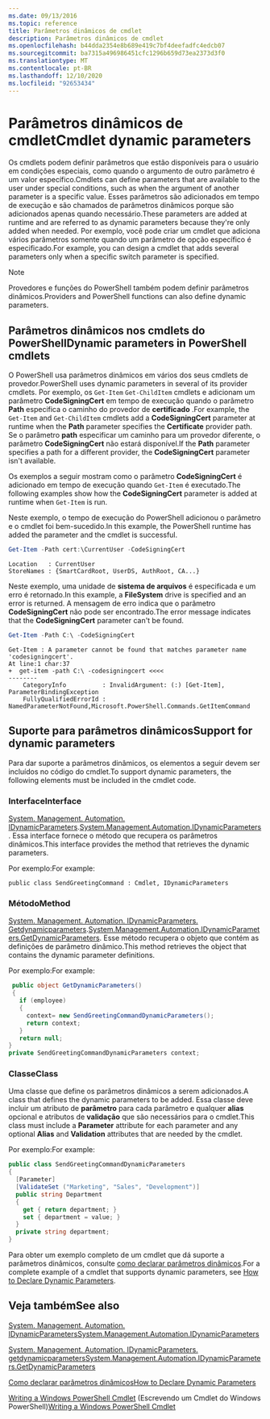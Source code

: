 ```yaml
---
ms.date: 09/13/2016
ms.topic: reference
title: Parâmetros dinâmicos de cmdlet
description: Parâmetros dinâmicos de cmdlet
ms.openlocfilehash: b44dda2354e8b689e419c7bf4deefadfc4edcb07
ms.sourcegitcommit: ba7315a496986451cfc1296b659d73ea2373d3f0
ms.translationtype: MT
ms.contentlocale: pt-BR
ms.lasthandoff: 12/10/2020
ms.locfileid: "92653434"
---
```

# <a name="cmdlet-dynamic-parameters"></a><span data-ttu-id="9d2b2-103">Parâmetros dinâmicos de cmdlet</span><span class="sxs-lookup"><span data-stu-id="9d2b2-103">Cmdlet dynamic parameters</span></span>

<span data-ttu-id="9d2b2-104">Os cmdlets podem definir parâmetros que estão disponíveis para o usuário em condições especiais, como quando o argumento de outro parâmetro é um valor específico.</span><span class="sxs-lookup"><span data-stu-id="9d2b2-104">Cmdlets can define parameters that are available to the user under special conditions, such as when the argument of another parameter is a specific value.</span></span> <span data-ttu-id="9d2b2-105">Esses parâmetros são adicionados em tempo de execução e são chamados de parâmetros dinâmicos porque são adicionados apenas quando necessário.</span><span class="sxs-lookup"><span data-stu-id="9d2b2-105">These parameters are added at runtime and are referred to as dynamic parameters because they're only added when needed.</span></span> <span data-ttu-id="9d2b2-106">Por exemplo, você pode criar um cmdlet que adiciona vários parâmetros somente quando um parâmetro de opção específico é especificado.</span><span class="sxs-lookup"><span data-stu-id="9d2b2-106">For example, you can design a cmdlet that adds several parameters only when a specific switch parameter is specified.</span></span>

> [!NOTE]
> <span data-ttu-id="9d2b2-107">Provedores e funções do PowerShell também podem definir parâmetros dinâmicos.</span><span class="sxs-lookup"><span data-stu-id="9d2b2-107">Providers and PowerShell functions can also define dynamic parameters.</span></span>

## <a name="dynamic-parameters-in-powershell-cmdlets"></a><span data-ttu-id="9d2b2-108">Parâmetros dinâmicos nos cmdlets do PowerShell</span><span class="sxs-lookup"><span data-stu-id="9d2b2-108">Dynamic parameters in PowerShell cmdlets</span></span>

<span data-ttu-id="9d2b2-109">O PowerShell usa parâmetros dinâmicos em vários dos seus cmdlets de provedor.</span><span class="sxs-lookup"><span data-stu-id="9d2b2-109">PowerShell uses dynamic parameters in several of its provider cmdlets.</span></span> <span data-ttu-id="9d2b2-110">Por exemplo, os `Get-Item` `Get-ChildItem` cmdlets e adicionam um parâmetro **CodeSigningCert** em tempo de execução quando o parâmetro **Path** especifica o caminho do provedor de **certificado** .</span><span class="sxs-lookup"><span data-stu-id="9d2b2-110">For example, the `Get-Item` and `Get-ChildItem` cmdlets add a **CodeSigningCert** parameter at runtime when the **Path** parameter specifies the **Certificate** provider path.</span></span> <span data-ttu-id="9d2b2-111">Se o parâmetro **path** especificar um caminho para um provedor diferente, o parâmetro **CodeSigningCert** não estará disponível.</span><span class="sxs-lookup"><span data-stu-id="9d2b2-111">If the **Path** parameter specifies a path for a different provider, the **CodeSigningCert** parameter isn't available.</span></span>

<span data-ttu-id="9d2b2-112">Os exemplos a seguir mostram como o parâmetro **CodeSigningCert** é adicionado em tempo de execução quando `Get-Item` é executado.</span><span class="sxs-lookup"><span data-stu-id="9d2b2-112">The following examples show how the **CodeSigningCert** parameter is added at runtime when `Get-Item` is run.</span></span>

<span data-ttu-id="9d2b2-113">Neste exemplo, o tempo de execução do PowerShell adicionou o parâmetro e o cmdlet foi bem-sucedido.</span><span class="sxs-lookup"><span data-stu-id="9d2b2-113">In this example, the PowerShell runtime has added the parameter and the cmdlet is successful.</span></span>

```powershell
Get-Item -Path cert:\CurrentUser -CodeSigningCert
```

```Output
Location   : CurrentUser
StoreNames : {SmartCardRoot, UserDS, AuthRoot, CA...}
```

<span data-ttu-id="9d2b2-114">Neste exemplo, uma unidade de **sistema de arquivos** é especificada e um erro é retornado.</span><span class="sxs-lookup"><span data-stu-id="9d2b2-114">In this example, a **FileSystem** drive is specified and an error is returned.</span></span> <span data-ttu-id="9d2b2-115">A mensagem de erro indica que o parâmetro **CodeSigningCert** não pode ser encontrado.</span><span class="sxs-lookup"><span data-stu-id="9d2b2-115">The error message indicates that the **CodeSigningCert** parameter can't be found.</span></span>

```powershell
Get-Item -Path C:\ -CodeSigningCert
```

```Output
Get-Item : A parameter cannot be found that matches parameter name 'codesigningcert'.
At line:1 char:37
+  get-item -path C:\ -codesigningcert <<<<
--------
    CategoryInfo          : InvalidArgument: (:) [Get-Item], ParameterBindingException
    FullyQualifiedErrorId : NamedParameterNotFound,Microsoft.PowerShell.Commands.GetItemCommand
```

## <a name="support-for-dynamic-parameters"></a><span data-ttu-id="9d2b2-116">Suporte para parâmetros dinâmicos</span><span class="sxs-lookup"><span data-stu-id="9d2b2-116">Support for dynamic parameters</span></span>

<span data-ttu-id="9d2b2-117">Para dar suporte a parâmetros dinâmicos, os elementos a seguir devem ser incluídos no código do cmdlet.</span><span class="sxs-lookup"><span data-stu-id="9d2b2-117">To support dynamic parameters, the following elements must be included in the cmdlet code.</span></span>

### <a name="interface"></a><span data-ttu-id="9d2b2-118">Interface</span><span class="sxs-lookup"><span data-stu-id="9d2b2-118">Interface</span></span>

<span data-ttu-id="9d2b2-119">[System. Management. Automation. IDynamicParameters](/dotnet/api/System.Management.Automation.IDynamicParameters).</span><span class="sxs-lookup"><span data-stu-id="9d2b2-119">[System.Management.Automation.IDynamicParameters](/dotnet/api/System.Management.Automation.IDynamicParameters).</span></span>
<span data-ttu-id="9d2b2-120">Essa interface fornece o método que recupera os parâmetros dinâmicos.</span><span class="sxs-lookup"><span data-stu-id="9d2b2-120">This interface provides the method that retrieves the dynamic parameters.</span></span>

<span data-ttu-id="9d2b2-121">Por exemplo:</span><span class="sxs-lookup"><span data-stu-id="9d2b2-121">For example:</span></span>

`public class SendGreetingCommand : Cmdlet, IDynamicParameters`

### <a name="method"></a><span data-ttu-id="9d2b2-122">Método</span><span class="sxs-lookup"><span data-stu-id="9d2b2-122">Method</span></span>

<span data-ttu-id="9d2b2-123">[System. Management. Automation. IDynamicParameters. Getdynamicparameters](/dotnet/api/System.Management.Automation.IDynamicParameters.GetDynamicParameters).</span><span class="sxs-lookup"><span data-stu-id="9d2b2-123">[System.Management.Automation.IDynamicParameters.GetDynamicParameters](/dotnet/api/System.Management.Automation.IDynamicParameters.GetDynamicParameters).</span></span>
<span data-ttu-id="9d2b2-124">Esse método recupera o objeto que contém as definições de parâmetro dinâmico.</span><span class="sxs-lookup"><span data-stu-id="9d2b2-124">This method retrieves the object that contains the dynamic parameter definitions.</span></span>

<span data-ttu-id="9d2b2-125">Por exemplo:</span><span class="sxs-lookup"><span data-stu-id="9d2b2-125">For example:</span></span>

```csharp
 public object GetDynamicParameters()
 {
   if (employee)
   {
     context= new SendGreetingCommandDynamicParameters();
     return context;
   }
   return null;
}
private SendGreetingCommandDynamicParameters context;
```

### <a name="class"></a><span data-ttu-id="9d2b2-126">Classe</span><span class="sxs-lookup"><span data-stu-id="9d2b2-126">Class</span></span>

<span data-ttu-id="9d2b2-127">Uma classe que define os parâmetros dinâmicos a serem adicionados.</span><span class="sxs-lookup"><span data-stu-id="9d2b2-127">A class that defines the dynamic parameters to be added.</span></span> <span data-ttu-id="9d2b2-128">Essa classe deve incluir um atributo de **parâmetro** para cada parâmetro e qualquer **alias** opcional e atributos de **validação** que são necessários para o cmdlet.</span><span class="sxs-lookup"><span data-stu-id="9d2b2-128">This class must include a **Parameter** attribute for each parameter and any optional **Alias** and **Validation** attributes that are needed by the cmdlet.</span></span>

<span data-ttu-id="9d2b2-129">Por exemplo:</span><span class="sxs-lookup"><span data-stu-id="9d2b2-129">For example:</span></span>

```csharp
public class SendGreetingCommandDynamicParameters
{
  [Parameter]
  [ValidateSet ("Marketing", "Sales", "Development")]
  public string Department
  {
    get { return department; }
    set { department = value; }
  }
  private string department;
}
```

<span data-ttu-id="9d2b2-130">Para obter um exemplo completo de um cmdlet que dá suporte a parâmetros dinâmicos, consulte [como declarar parâmetros dinâmicos](./how-to-declare-dynamic-parameters.md).</span><span class="sxs-lookup"><span data-stu-id="9d2b2-130">For a complete example of a cmdlet that supports dynamic parameters, see [How to Declare Dynamic Parameters](./how-to-declare-dynamic-parameters.md).</span></span>

## <a name="see-also"></a><span data-ttu-id="9d2b2-131">Veja também</span><span class="sxs-lookup"><span data-stu-id="9d2b2-131">See also</span></span>

[<span data-ttu-id="9d2b2-132">System. Management. Automation. IDynamicParameters</span><span class="sxs-lookup"><span data-stu-id="9d2b2-132">System.Management.Automation.IDynamicParameters</span></span>](/dotnet/api/System.Management.Automation.IDynamicParameters)

[<span data-ttu-id="9d2b2-133">System. Management. Automation. IDynamicParameters. getdynamicparameters</span><span class="sxs-lookup"><span data-stu-id="9d2b2-133">System.Management.Automation.IDynamicParameters.GetDynamicParameters</span></span>](/dotnet/api/System.Management.Automation.IDynamicParameters.GetDynamicParameters)

[<span data-ttu-id="9d2b2-134">Como declarar parâmetros dinâmicos</span><span class="sxs-lookup"><span data-stu-id="9d2b2-134">How to Declare Dynamic Parameters</span></span>](./how-to-declare-dynamic-parameters.md)

<span data-ttu-id="9d2b2-135">[Writing a Windows PowerShell Cmdlet](./writing-a-windows-powershell-cmdlet.md) (Escrevendo um Cmdlet do Windows PowerShell)</span><span class="sxs-lookup"><span data-stu-id="9d2b2-135">[Writing a Windows PowerShell Cmdlet](./writing-a-windows-powershell-cmdlet.md)</span></span>
